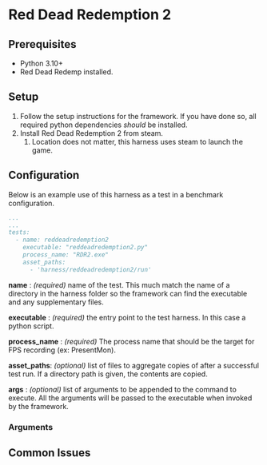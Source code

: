 # Red Dead Redemption 2

## Prerequisites

- Python 3.10+
- Red Dead Redemp installed.

## Setup

  1. Follow the setup instructions for the framework. If you have done so, all required python dependencies *should* be installed.
  2. Install Red Dead Redemption 2 from steam.
      1. Location does not matter, this harness uses steam to launch the game.

## Configuration

Below is an example use of this harness as a test in a benchmark configuration.

```yaml
...
...
tests:
  - name: reddeadredemption2
    executable: "reddeadredemption2.py"
    process_name: "RDR2.exe"
    asset_paths:
      - 'harness/reddeadredemption2/run'
```

__name__ : _(required)_ name of the test. This much match the name of a directory in the harness folder so the framework
can find the executable and any supplementary files.

__executable__ : _(required)_ the entry point to the test harness. In this case a python script.

__process_name__ : _(required)_ The process name that should be the target for FPS recording (ex: PresentMon).

__asset_paths__: _(optional)_ list of files to aggregate copies of after a successful test run. If a directory path is
given, the contents are copied.

__args__ : _(optional)_ list of arguments to be appended to the command to execute. All the arguments will be passed to
the executable when invoked by the framework.

### Arguments

## Common Issues

